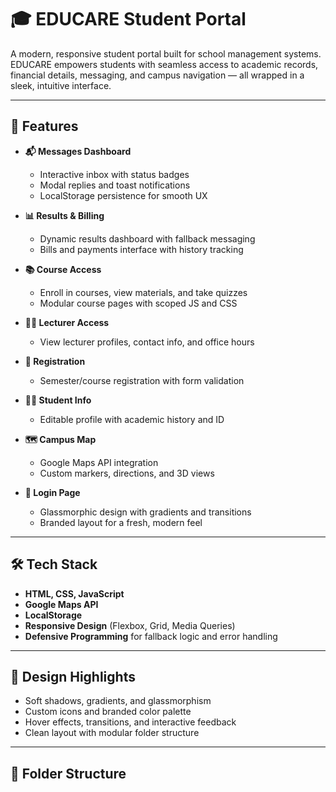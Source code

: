 # 🎓 EDUCARE Student Portal

A modern, responsive student portal built for school management systems. EDUCARE empowers students with seamless access to academic records, financial details, messaging, and campus navigation — all wrapped in a sleek, intuitive interface.

---

## 🌟 Features

- **📬 Messages Dashboard**
  - Interactive inbox with status badges
  - Modal replies and toast notifications
  - LocalStorage persistence for smooth UX

- **📊 Results & Billing**
  - Dynamic results dashboard with fallback messaging
  - Bills and payments interface with history tracking

- **📚 Course Access**
  - Enroll in courses, view materials, and take quizzes
  - Modular course pages with scoped JS and CSS

- **👨‍🏫 Lecturer Access**
  - View lecturer profiles, contact info, and office hours

- **📝 Registration**
  - Semester/course registration with form validation

- **🧑‍🎓 Student Info**
  - Editable profile with academic history and ID

- **🗺️ Campus Map**
  - Google Maps API integration
  - Custom markers, directions, and 3D views

- **🔐 Login Page**
  - Glassmorphic design with gradients and transitions
  - Branded layout for a fresh, modern feel

---

## 🛠️ Tech Stack

- **HTML, CSS, JavaScript**
- **Google Maps API**
- **LocalStorage**
- **Responsive Design** (Flexbox, Grid, Media Queries)
- **Defensive Programming** for fallback logic and error handling

---

## 🎨 Design Highlights

- Soft shadows, gradients, and glassmorphism
- Custom icons and branded color palette
- Hover effects, transitions, and interactive feedback
- Clean layout with modular folder structure

---

## 📁 Folder Structure

